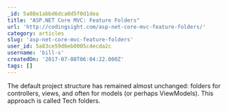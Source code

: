 ```yaml
---
_id: 5a88e1abbd6dca0d5f0d1dea
title: "ASP.NET Core MVC: Feature Folders"
url: 'http://codingsight.com/asp-net-core-mvc-feature-folders/'
category: articles
slug: 'asp-net-core-mvc-feature-folders'
user_id: 5a83ce59d6eb0005c4ecda2c
username: 'bill-s'
createdOn: '2017-07-08T06:04:22.000Z'
tags: []
---
```


The default project structure has remained almost unchanged: folders for controllers, views, and often for models (or perhaps ViewModels). This approach is called Tech folders. 
